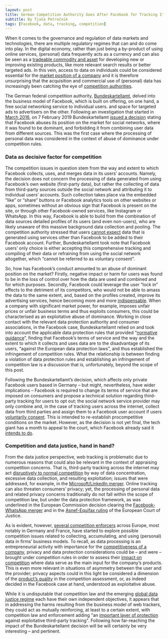 ```yaml
---
layout: post
title: German Competition Authority Goes After Facebook for Tracking Its Users Outside the Social Network
subtitle: By Tjaša Petročnik
tags: [Facebook, data, tracking, competition]
---
```


When it comes to the governance and regulation of data markets and technologies, there are multiple regulatory regimes that can and do come into play. In the digital economy, rather than just being a by-product of using online services, (personal) data frequently acts as a currency and can also be seen as a [tradeable commodity and asset](https://papers.ssrn.com/sol3/papers.cfm?abstract_id=2657732) for developing new or improving existing products, like more relevant search results or better targeted ads. In this vein, access to data on individuals could be considered essential for the [market position of a company](https://www.bundeskartellamt.de/SharedDocs/Publikation/EN/Pressemitteilungen/2019/07_02_2019_Facebook_FAQs.pdf) and it is therefore unsurprising that the acquisition and commercial use of (personal) data has increasingly been catching the eye of [competition authorities](https://www.bundeskartellamt.de/SharedDocs/Publikation/DE/Berichte/Big%20Data%20Papier.pdf).

The German federal competition authority, [Bundeskartellamt](https://www.bundeskartellamt.de/SharedDocs/Meldung/DE/Pressemitteilungen/2019/07_02_2019_Facebook.html?nn=3591568), delved into the business model of Facebook, which is built on offering, on one hand, a free social networking service to individual users. and space for targeted ads to advertisers on the other. Following an investigation that started in [March 2016](https://www.bundeskartellamt.de/SharedDocs/Meldung/EN/Pressemitteilungen/2016/02_03_2016_Facebook.html), on 7 February 2019 Bundeskartellamt [issued a decision](https://www.bundeskartellamt.de/SharedDocs/Meldung/EN/Pressemitteilungen/2019/07_02_2019_Facebook.html) stating that Facebook abuses its position on the market for social networks, where it was found to be dominant, and forbidding it from combining user data from different sources. This was the first case where the processing of personal data was considered in the context of abuse of dominance under competition rules.

### Data as decisive factor for competition
The competition issues in question stem from the way and extent to which Facebook collects, uses, and merges data in its users’ accounts. Namely, the decision does not concern the processing of data generated from using Facebook’s own website (first-party data), but rather the collecting of data from third-party sources outside the social network and attributing it to individual users’ accounts. Such collection takes place via the embedded “like” or “share” buttons or Facebook analytics tools on other websites or apps, sometimes without an obvious sign that Facebook is present on the site, or through other Facebook-owned services, like Instagram or WhatsApp. In this way, Facebook is able to build from the combination of data sources detailed profiles of its users (and even non-users), who are likely unaware of this massive background data collection and pooling. The competition authority stressed that users [cannot expect](https://www.bundeskartellamt.de/SharedDocs/Meldung/EN/Pressemitteilungen/2017/19_12_2017_Facebook.html) data that is generated using services other than Facebook to be added to their Facebook account. Further, Bundeskartellamt took note that  Facebook users’ only choice is either accepting this comprehensive tracking and compiling of their data or refraining from using the social network altogether, which “cannot be referred to as voluntary consent”.

So, how has Facebook’s conduct amounted to an abuse of dominant position on the market? Firstly, negative impact or harm for users was found to be in the loss of control over how the data are used and combined and for which purposes. Secondly, Facebook could leverage the user “lock in” effects to the detriment of its competitors, who would not be able to amass the data to the same extent, and, based on the profiles created, improve its advertising services, hence becoming more and more [indispensable](https://www.bundeskartellamt.de/SharedDocs/Publikation/EN/Pressemitteilungen/2019/07_02_2019_Facebook_FAQs.pdf). When a company with significant market power, for example, imposes unfair prices or unfair business terms and thus exploits consumers, this could be characterised as an exploitative abuse of dominance. Working in close contact with the relevant data protection authority and consumer associations, in the Facebook case, Bundeskartellamt relied on and took into account the applicable data protection rules that provided “[normative guidance](https://www.kluwerlawonline.com/abstract.php?area=Journals&id=COLA2017002)”, finding that Facebook’s terms of service and the way and the extent to which it collects and uses data are to the disadvantage of its users, “against the European data protection laws”, and thus established the infringement of competition rules. What the relationship is between finding a violation of data protection rules and establishing an infringement of competition law is a discussion that is, unfortunately, beyond the scope of this post. 

Following the Bundeskartellamt’s decision, which affects only private Facebook users based in Germany – but might, nevertheless, have wider implications – Facebook is required to change its terms of service that are imposed on consumers and propose a technical solution regarding third-party tracking for users to opt out; the social network service provider may only combine and, in the case of tracking users across the internet, collect data from third parties and assign them to a Facebook user account if users [voluntarily consent](https://www.bundeskartellamt.de/SharedDocs/Publikation/EN/Pressemitteilungen/2019/07_02_2019_Facebook_FAQs.pdf). This is intended to re-establish procompetitive conditions on the market. However, as the decision is not yet final, the tech giant has a month to appeal to the court, which Facebook already said it [intends to do](https://newsroom.fb.com/news/2019/02/bundeskartellamt-order/).

### Competition and data justice, hand in hand?
From the data justice perspective, web tracking is problematic due to numerous reasons that could also be relevant in the context of appraising competition concerns. That is, third-party tracking across the internet may act [disruptively to normal competition](https://papers.ssrn.com/sol3/papers.cfm?abstract_id=3272552) by way of data concentration, excessive data collection, and resulting exploitation; issues that were addressed, for example, in the [Microsoft/LinkedIn merger](http://ec.europa.eu/competition/mergers/cases/decisions/m8124_1349_5.pdf). Online tracking can also threaten consumers’ privacy; yet, the processing of personal data and related privacy concerns traditionally do not fall within the scope of competition law, but under the data protection framework, as was underlined in the European Commission decision clearing the [Facebook-WhatsApp merger](http://ec.europa.eu/competition/mergers/cases/decisions/m7217_20141003_20310_3962132_EN.pdf) and in the [Asnef-Equifax ruling](http://curia.europa.eu/juris/showPdf.jsf;jsessionid=9ea7d0f130d5bea0e088b08f44b3b853d5eb7ffd88fa.e34KaxiLc3eQc40LaxqMbN4Och0Qe0?text=&docid=65421&pageIndex=0&doclang=EN&mode=lst&dir=&occ=first&part=1&cid=236269) of the European Court of Justice. 

As is evident, however, [several competition enforcers](https://www.bundeskartellamt.de/SharedDocs/Publikation/EN/Fachartikel/Competition_Law_and_Big_Data_The_enforcers_view.pdf) across Europe, most notably in Germany and France, have started to explore possible competition issues related to collecting, accumulating, and using (personal) data in firms’ business models. To recall, as data processing is an entrepreneurial activity with importance for the [competitiveness of a company](https://www.bundeskartellamt.de/SharedDocs/Publikation/EN/Diskussions_Hintergrundpapiere/2017/Hintergrundpapier_Facebook.pdf), privacy and data protection considerations could be – and were – brought under competition rules in order to assess their [impact on competition](https://www.bundeskartellamt.de/SharedDocs/Publikation/DE/Berichte/Big%20Data%20Papier.pdf) where data serve as the main input for the company’s products. This is even more relevant in situations of asymmetry between the user and the provider; privacy aspects could in this light be considered a dimension of the [product’s quality](http://europa.eu/rapid/press-release_IP-16-4284_en.htm) in the competition assessment, or, as indeed decided in the Facebook case at hand, understood as exploitative abuse. 

While it is undisputable that competition law and the emerging [global data justice regime](https://globaldatajustice.org/overview/) each have their own independent objectives, it appears that in addressing the harms resulting from the business model of web trackers, they could act as mutually reinforcing, at least to a certain extent, with competition law and enforcement adding "an [important layer of protection](https://papers.ssrn.com/sol3/papers.cfm?abstract_id=3272552) against exploitative third-party tracking". Following how far-reaching the impact of the Bundeskartellamt decision will be will certainly be very interesting – and pertinent.
